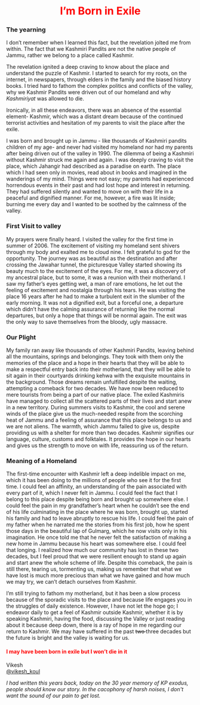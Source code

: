 #                  <center>  <span style="color:rgb(255,0,0)"> I’m Born in Exile </span> </center>

### The yearning
I don’t remember when I learned this fact, but the revelation jolted me from within. The fact that we Kashmiri Pandits are not the native people of Jammu, rather we belong to a place called Kashmir. 

The revelation ignited a deep craving to know about the place and understand the puzzle of Kashmir. I started to search for my roots, on the internet, in newspapers, through elders in the family and the biased history books. I tried hard to fathom the complex politics and conflicts of the valley, why we Kashmir Pandits were driven out of our homeland and why *Kashmiriyat* was allowed to die. 

Ironically, in all these endeavors, there was an absence of the essential element- Kashmir, which was a distant dream because of the continued terrorist activities and hesitation of my parents to visit the place after the exile. 

I was born and brought up in Jammu - like thousands of Kashmiri pandits children of my age- and never had visited my homeland nor had my parents after being driven out of the valley in 1990. The dilemma of being a Kashmiri without Kashmir struck me again and again. I was deeply craving to visit the place, which Jahangir had described as a paradise on earth. The place which I had seen only in movies, read about in books and imagined in the wanderings of my mind. Things were not easy; my parents had experienced horrendous events in their past and had lost hope and interest in returning. They had suffered silently and wanted to move on with their life in a peaceful and dignified manner. For me, however, a fire was lit inside; burning me every day and I wanted to be soothed by the calmness of the valley. 

### First Visit to valley
My prayers were finally heard. I visited the valley for the first time in summer of 2006. The excitement of visiting my homeland sent shivers through my body and exalted me to cloud nine. I felt grateful to god for the opportunity. The journey was as beautiful as the destination and after crossing the Jawahar tunnel, the picturesque Valley started showing its beauty much to the excitement of the eyes. For me, it was a discovery of my ancestral place, but to some, it was a reunion with their motherland. I saw my father’s eyes getting wet, a man of rare emotions, he let out the feeling of excitement and nostalgia through his tears. He was visiting the place 16 years after he had to make a turbulent exit in the slumber of the early morning. It was not a dignified exit, but a forceful one, a departure which didn’t have the calming assurance of returning like the normal departures, but only a hope that things will be normal again. The exit was the only way to save themselves from the bloody, ugly massacre. 

### Our Plight
My family ran away like thousands of other Kashmiri Pandits, leaving behind all the mountains, springs and belongings. They took with them only the memories of the place and a hope in their hearts that they will be able to make a respectful entry back into their motherland, that they will be able to sit again in their courtyards drinking kehwa with the exquisite mountains in the background. Those dreams remain unfulfilled despite the waiting, attempting a comeback for two decades. We have now been reduced to mere tourists from being a part of our native place. The exiled Kashmiris have managed to collect all the scattered parts of their lives and start anew in a new territory. During summers visits to Kashmir, the cool and serene winds of the place give us the much-needed respite from the scorching heat of Jammu and a feeling of assurance that this place belongs to us and we are not aliens. The warmth, which Jammu failed to give us, despite providing us with a shelter for more than two decades. Kashmir signifies our language, culture, customs and folktales. It provides the hope in our hearts and gives us the strength to move on with life, reassuring us of the return. 

### Meaning of a Homeland 
The first-time encounter with Kashmir left a deep indelible impact on me, which it has been doing to the millions of people who see it for the first time. I could feel an affinity, an understanding of the pain associated with every part of it, which I never felt in Jammu. I could feel the fact that I belong to this place despite being born and brought up somewhere else. I could feel the pain in my grandfather’s heart when he couldn’t see the end of his life culminating in the place where he was born, brought up, started his family and had to leave abruptly to rescue his life. I could feel the pain of my father when he narrated me the stories from his first job, how he spent those days in the beautiful lap of Gulmarg, which he now visits only in his imagination. He once told me that he never felt the satisfaction of making a new home in Jammu because his heart was somewhere else. I could feel that longing. I realized how much our community has lost in these two decades, but I feel proud that we were resilient enough to stand up again and start anew the whole scheme of life. Despite this comeback, the pain is still there, tearing us, tormenting us, making us remember that what we have lost is much more precious than what we have gained and how much we may try, we can’t detach ourselves from Kashmir. 

I’m still trying to fathom my motherland, but it has been a slow process because of the sporadic visits to the place and because life engages you in the struggles of daily existence. However, I have not let the hope go; I endeavor daily to get a feel of Kashmir outside Kashmir, whether it is by speaking Kashmiri, having the food, discussing the Valley or just reading about it because deep down, there is a ray of hope in me regarding our return to Kashmir. We may have suffered in the past <strike> two </strike> three decades but the future is bright and the valley is waiting for us. 

#### <span style="color:rgb(255,0,0)"> I may have been born in exile but I won’t die in it </span>

Vikesh  
[@vikesh_koul](https://twitter.com/vikesh_koul)

*I had written this years back, today on the 30 year memory of KP exodus, people should know our story. In the cacophony of harsh noises, I don't want the sound of our pain to get lost.*
